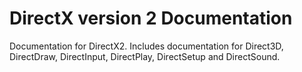 # DirectX version 2 Documentation
 Documentation for DirectX2.  Includes documentation for Direct3D, DirectDraw, DirectInput, DirectPlay, DirectSetup and DirectSound.

